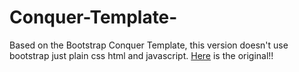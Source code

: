 # Conquer-Template-
Based on the Bootstrap Conquer Template, this version doesn't use bootstrap just plain css html and javascript.
<a href="https://templatemo.com/tm-476-conquer">Here</a> is the original!!
